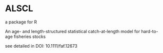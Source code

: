 # ALSCL
a package for R

An age- and length-structured statistical catch-at-length model for hard-to-age fisheries stocks

see detailed in DOI: 10.1111/faf.12673
